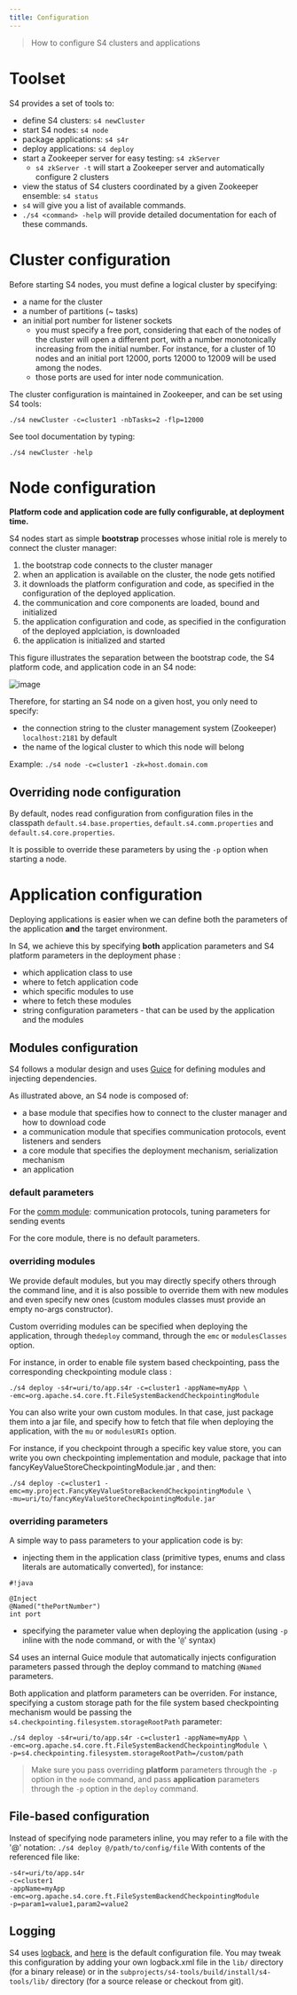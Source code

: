 ```yaml
---
title: Configuration
---
```


> How to configure S4 clusters and applications

# Toolset

S4 provides a set of tools to:

* define S4 clusters: `s4 newCluster`
* start S4 nodes: `s4 node`
* package applications: `s4 s4r`
* deploy applications: `s4 deploy`
* start a Zookeeper server for easy testing: `s4 zkServer`
	* `s4 zkServer -t` will start a Zookeeper server and automatically configure 2 clusters
* view the status of S4 clusters coordinated by a given Zookeeper ensemble: `s4 status`
* `s4` will  give you a list of available commands.
* `./s4 <command> -help` will provide detailed documentation for each of these commands.


# Cluster configuration

Before starting S4 nodes, you must define a logical cluster by specifying:

* a name for the cluster
* a number of partitions (~ tasks)
* an initial port number for listener sockets
	* you must specify a free port, considering that each of the nodes of the cluster will open a different port, with a number monotonically increasing from the initial number. For instance, for a cluster of 10 nodes and an initial port 12000, ports 12000 to 12009 will be used among the nodes.
	* those ports are used for inter node communication.


The cluster configuration is maintained in Zookeeper, and can be set using S4 tools:

	./s4 newCluster -c=cluster1 -nbTasks=2 -flp=12000

See tool documentation by typing:
	
	./s4 newCluster -help


# Node configuration

**Platform code and application code are fully configurable, at deployment time.**

S4 nodes start as simple **bootstrap** processes whose initial role is merely to connect the cluster manager:

1. the bootstrap code connects to the cluster manager
1. when an application is available on the cluster, the node gets notified
1. it downloads the platform configuration and code, as specified in the configuration of the deployed application.
1. the communication and core components are loaded, bound and initialized
1. the application configuration and code, as specified in the configuration of the deployed applciation, is downloaded
1. the application is initialized and started

This figure illustrates the separation between the bootstrap code, the S4 platform code, and application code in an S4 node:


![image](/images/doc/0.6.0/s4_node_layers.png)


Therefore, for starting an S4 node on a given host, you only need to specify:

* the connection string to the cluster management system (Zookeeper) `localhost:2181` by default
* the name of the logical cluster to which this node will belong

Example:
`./s4 node -c=cluster1 -zk=host.domain.com`

## Overriding node configuration
By default, nodes read configuration from configuration files in the classpath `default.s4.base.properties`, `default.s4.comm.properties` and `default.s4.core.properties`.

It is possible to override these parameters by using the `-p` option when starting a node.


# Application configuration

Deploying applications is easier when we can define both the parameters of the application **and** the target environment.

In S4, we achieve this by specifying **both** application parameters and S4 platform parameters in the deployment phase :

* which application class to use
* where to fetch application code
* which specific modules to use
* where to fetch these modules
* string configuration parameters - that can be used by the application and the modules



## Modules configuration

S4 follows a modular design and uses [Guice](http://code.google.com/p/google-guice/) for defining modules and injecting dependencies.

As illustrated above, an S4 node is composed of:
* a base module that specifies how to connect to the cluster manager and how to download code
* a communication module that specifies communication protocols, event listeners and senders
* a core module that specifies the deployment mechanism, serialization mechanism
* an application

### default parameters

For the [comm module](https://github.com/apache/incubator-s4/blob/dev/subprojects/s4-comm/src/main/resources/default.s4.comm.properties): communication protocols, tuning parameters for sending events

For the core module, there is no default parameters.

### overriding modules

We provide default modules, but you may directly specify others through the command line, and it is also possible to override them with new modules and even specify new ones (custom modules classes must provide an empty no-args constructor).

Custom overriding modules can be specified when deploying the application, through the`deploy` command, through the `emc` or `modulesClasses` option.

For instance, in order to enable file system based checkpointing, pass the corresponding checkpointing module class :

	./s4 deploy -s4r=uri/to/app.s4r -c=cluster1 -appName=myApp \
	-emc=org.apache.s4.core.ft.FileSystemBackendCheckpointingModule 

You can also write your own custom modules. In that case, just package them into a jar file, and specify how to fetch that file when deploying the application, with the `mu` or `modulesURIs`  option.

For instance, if you checkpoint through a specific key value store, you can write you own checkpointing implementation and module, package that into fancyKeyValueStoreCheckpointingModule.jar , and then:

	./s4 deploy -c=cluster1 -emc=my.project.FancyKeyValueStoreBackendCheckpointingModule \
	-mu=uri/to/fancyKeyValueStoreCheckpointingModule.jar

### overriding parameters

A simple way to pass parameters to your application code is by:

* injecting them in the application class (primitive types, enums and class literals are automatically converted), for instance:

~~~
#!java

@Inject
@Named("thePortNumber")
int port

~~~

* specifying the parameter value when deploying the application (using `-p` inline with the node command, or with the '`@`' syntax)

S4 uses an internal Guice module that automatically injects configuration parameters passed through the deploy command to matching `@Named` parameters.

Both application and platform parameters can be overriden. For instance, specifying a custom storage path for the file system based checkpointing mechanism would be passing the `s4.checkpointing.filesystem.storageRootPath` parameter:

	./s4 deploy -s4r=uri/to/app.s4r -c=cluster1 -appName=myApp \
	-emc=org.apache.s4.core.ft.FileSystemBackendCheckpointingModule \ 
	-p=s4.checkpointing.filesystem.storageRootPath=/custom/path 


> Make sure you pass overriding **platform** parameters through the `-p` option in the `node` command, and pass **application** parameters through the `-p` option in the `deploy` command.



## File-based configuration

Instead of specifying node parameters inline, you may refer to a file with the '@' notation:
`./s4 deploy @/path/to/config/file`
With contents of the referenced file like:

	-s4r=uri/to/app.s4r
	-c=cluster1
	-appName=myApp
	-emc=org.apache.s4.core.ft.FileSystemBackendCheckpointingModule
	-p=param1=value1,param2=value2




## Logging

S4 uses [logback](http://logback.qos.ch/), and [here](https://git-wip-us.apache.org/repos/asf?p=incubator-s4.git;a=blob_plain;f=subprojects/s4-core/src/main/resources/logback.xml;h=ea8c85a104b475f1b9dea641656e76eb3b6a9d4c;hb=piper) is the default configuration file. You may tweak this configuration by adding your own logback.xml file in the `lib/` directory (for a binary release) or in the `subprojects/s4-tools/build/install/s4-tools/lib/` directory (for a source release or checkout from git).